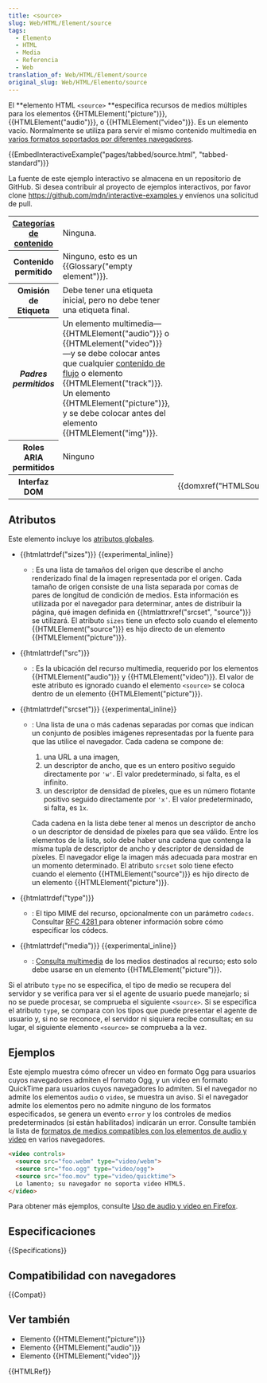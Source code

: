 ```yaml
---
title: <source>
slug: Web/HTML/Element/source
tags:
  - Elemento
  - HTML
  - Media
  - Referencia
  - Web
translation_of: Web/HTML/Element/source
original_slug: Web/HTML/Elemento/source
---
```

El **elemento HTML `<source>` **especifica recursos de medios múltiples para los elementos {{HTMLElement("picture")}}, {{HTMLElement("audio")}}, o {{HTMLElement("video")}}. Es un elemento vacío. Normalmente se utiliza para servir el mismo contenido multimedia en [varios formatos soportados por diferentes navegadores](/es/docs/Media_formats_supported_by_the_audio_and_video_elements).

{{EmbedInteractiveExample("pages/tabbed/source.html", "tabbed-standard")}}

<p class="hidden">La fuente de este ejemplo interactivo se almacena en un repositorio de GitHub. Si desea contribuir al proyecto de ejemplos interactivos, por favor clone <a href="https://github.com/mdn/interactive-examples">https://github.com/mdn/interactive-examples </a>y envíenos una solicitud de pull.</p>

<table class="properties">
  <tbody>
    <tr>
      <th scope="row">
        <a href="/en-US/docs/Web/HTML/Content_categories"
          >Categorías de contenido</a
        >
      </th>
      <td>Ninguna.</td>
    </tr>
    <tr>
      <th scope="row">Contenido permitido</th>
      <td>Ninguno, esto es un {{Glossary("empty element")}}.</td>
    </tr>
    <tr>
      <th scope="row">Omisión de Etiqueta</th>
      <td>
        Debe tener una etiqueta inicial, pero no debe tener una etiqueta final.
      </td>
    </tr>
    <tr>
      <th scope="row"><dfn>Padres permitidos</dfn></th>
      <td>
        <div>
          Un elemento multimedia—{{HTMLElement("audio")}} o
          {{HTMLelement("video")}}—y se debe colocar antes que cualquier
          <a href="/en-US/docs/HTML/Content_categories#Flow_content"
            >contenido de flujo</a
          >
          o elemento {{HTMLElement("track")}}.
        </div>
        <div>
          Un elemento {{HTMLElement("picture")}}, y se debe colocar
          antes del elemento {{HTMLElement("img")}}.
        </div>
      </td>
    </tr>
    <tr>
      <th scope="row">Roles ARIA permitidos</th>
      <td>Ninguno</td>
    </tr>
    <tr>
      <th scope="row">Interfaz DOM</th>
      <th></th>
      <td>{{domxref("HTMLSourceElement")}}</td>
    </tr>
  </tbody>
</table>

## Atributos

Este elemento incluye los [atributos globales](/es/docs/HTML/Global_attributes).

- {{htmlattrdef("sizes")}} {{experimental_inline}}
  - : Es una lista de tamaños del origen que describe el ancho renderizado final de la imagen representada por el origen. Cada tamaño de origen consiste de una lista separada por comas de pares de longitud de condición de medios. Esta información es utilizada por el navegador para determinar, antes de distribuir la página, qué imagen definida en {{htmlattrxref("srcset", "source")}} se utilizará.
    El atributo `sizes` tiene un efecto solo cuando el elemento {{HTMLElement("source")}} es hijo directo de un elemento {{HTMLElement("picture")}}.
- {{htmlattrdef("src")}}
  - : Es la ubicación del recurso multimedia, requerido por los elementos {{HTMLElement("audio")}} y {{HTMLElement("video")}}. El valor de este atributo es ignorado cuando el elemento `<source>` se coloca dentro de un elemento {{HTMLElement("picture")}}.
- {{htmlattrdef("srcset")}} {{experimental_inline}}

  - : Una lista de una o más cadenas separadas por comas que indican un conjunto de posibles imágenes representadas por la fuente para que las utilice el navegador. Cada cadena se compone de:

    1.  una URL a una imagen,
    2.  un descriptor de ancho, que es un entero positivo seguido directamente por `'w'`. El valor predeterminado, si falta, es el infinito.
    3.  un descriptor de densidad de píxeles, que es un número flotante positivo seguido directamente por `'x'`. El valor predeterminado, si falta, es `1x`.

    Cada cadena en la lista debe tener al menos un descriptor de ancho o un descriptor de densidad de píxeles para que sea válido. Entre los elementos de la lista, solo debe haber una cadena que contenga la misma tupla de descriptor de ancho y descriptor de densidad de píxeles.
    El navegador elige la imagen más adecuada para mostrar en un momento determinado.
    El atributo `srcset` solo tiene efecto cuando el elemento {{HTMLElement("source")}} es hijo directo de un elemento {{HTMLElement("picture")}}.

- {{htmlattrdef("type")}}
  - : El tipo MIME del recurso, opcionalmente con un parámetro `codecs`. Consultar [RFC 4281 ](https://tools.ietf.org/html/rfc4281)para obtener información sobre cómo especificar los códecs.
- {{htmlattrdef("media")}} {{experimental_inline}}
  - : [Consulta multimedia](/es/docs/CSS/Media_queries) de los medios destinados al recurso; esto solo debe usarse en un elemento {{HTMLElement("picture")}}.

Si el atributo `type` no se especifica, el tipo de medio se recupera del servidor y se verifica para ver si el agente de usuario puede manejarlo; si no se puede procesar, se comprueba el siguiente `<source>`. Si se especifica el atributo `type`, se compara con los tipos que puede presentar el agente de usuario y, si no se reconoce, el servidor ni siquiera recibe consultas; en su lugar, el siguiente elemento `<source>` se comprueba a la vez.

## Ejemplos

Este ejemplo muestra cómo ofrecer un video en formato Ogg para usuarios cuyos navegadores admiten el formato Ogg, y un video en formato QuickTime para usuarios cuyos navegadores lo admiten. Si el navegador no admite los elementos `audio` o `video`, se muestra un aviso. Si el navegador admite los elementos pero no admite ninguno de los formatos especificados, se genera un evento `error` y los controles de medios predeterminados (si están habilitados) indicarán un error. Consulte también la lista de [formatos de medios compatibles con los elementos de audio y video](/es/docs/Media_formats_supported_by_the_audio_and_video_elements) en varios navegadores.

```html
<video controls>
  <source src="foo.webm" type="video/webm">
  <source src="foo.ogg" type="video/ogg">
  <source src="foo.mov" type="video/quicktime">
  Lo lamento; su navegador no soporta video HTML5.
</video>
```

Para obtener más ejemplos, consulte [Uso de audio y video en Firefox](/es/docs/Using_HTML5_audio_and_video).

## Especificaciones

{{Specifications}}

## Compatibilidad con navegadores

{{Compat}}

## Ver también

- Elemento {{HTMLElement("picture")}}
- Elemento {{HTMLElement("audio")}}
- Elemento {{HTMLElement("video")}}

{{HTMLRef}}
